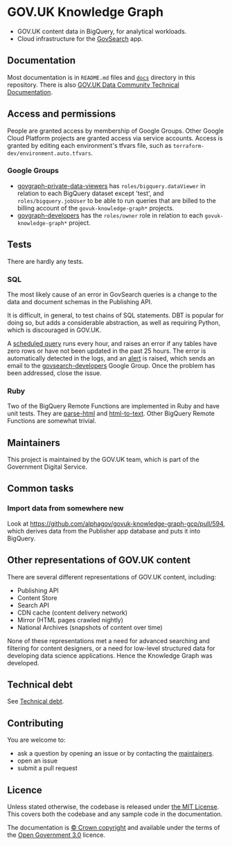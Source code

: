 # GOV.UK Knowledge Graph

* GOV.UK content data in BigQuery, for analytical workloads.
* Cloud infrastructure for the [GovSearch][govsearch] app.

## Documentation

Most documentation is in `README.md` files and [`docs`][docs] directory in this repository.  There is also [GOV.UK Data Community Technical Documentation][data-community-docs].

## Access and permissions

People are granted access by membership of Google Groups.  Other Google Cloud Platform projects are granted access via service accounts.  Access is granted by editing each environment's tfvars file, such as `terraform-dev/environment.auto.tfvars`.

### Google Groups

* [govgraph-private-data-viewers](https://groups.google.com/a/digital.cabinet-office.gov.uk/g/govsearch-data-viewers/about) has `roles/bigquery.dataViewer` in relation to each BigQuery dataset except 'test', and `roles/bigquery.jobUser` to be able to run queries that are billed to the billing account of the `govuk-knowledge-graph*` projects.
* [govgraph-developers](https://groups.google.com/a/digital.cabinet-office.gov.uk/g/govsearch-developers/members) has the `roles/owner` role in relation to each `govuk-knowledge-graph*` project.

## Tests

There are hardly any tests.

### SQL

The most likely cause of an error in GovSearch queries is a change to the data and document schemas in the Publishing API.

It is difficult, in general, to test chains of SQL statements.  DBT is popular for doing so, but adds a considerable abstraction, as well as requiring Python, which is discouraged in GOV.UK.

A [scheduled query][scheduled-query] runs every hour, and raises an error if any tables have zero rows or have not been updated in the past 25 hours.  The error is automatically detected in the logs, and an [alert][alert] is raised, which sends an email to the [govsearch-developers][govsearch-developers] Google Group.  Once the problem has been addressed, close the issue.

### Ruby

Two of the BigQuery Remote Functions are implemented in Ruby and have unit tests.  They are [parse-html](./src/cloud-functions/parse-html) and [html-to-text](./docker/html-to-text).  Other BigQuery Remote Functions are somewhat trivial.

## Maintainers

This project is maintained by the GOV.UK team, which is part of the Government Digital Service.

## Common tasks

### Import data from somewhere new

Look at https://github.com/alphagov/govuk-knowledge-graph-gcp/pull/594, which derives data from the Publisher app database and puts it into BigQuery.

## Other representations of GOV.UK content

There are several different representations of GOV.UK content, including:

- Publishing API
- Content Store
- Search API
- CDN cache (content delivery network)
- Mirror (HTML pages crawled nightly)
- National Archives (snapshots of content over time)

None of these representations met a need for advanced searching and filtering for content designers, or a need for low-level structured data for developing data science applications.  Hence the Knowledge Graph was developed.

## Technical debt

See [Technical debt][technical-debt].

## Contributing

You are welcome to:

- ask a question by opening an issue or by contacting the [maintainers](#maintainers).
- open an issue
- submit a pull request

## Licence

Unless stated otherwise, the codebase is released under [the MIT License][mit]. This covers both the codebase and any sample code in the documentation.

The documentation is [© Crown copyright][copyright] and available under the terms of the [Open Government 3.0][ogl] licence.

[copyright]: http://www.nationalarchives.gov.uk/information-management/re-using-public-sector-information/uk-government-licensing-framework/crown-copyright/
[cpto-content-metadata]: https://console.cloud.google.com/welcome?project=cpto-content-metadata
[docs]: docs
[ga4-analytics-352613]: https://console.cloud.google.com/welcome?project=govuk-bigquery-analytics
[govsearch]: https://github.com/alphagov/govuk-knowledge-graph-search
[govuk-s3-mirror]: https://github.com/alphagov/govuk-s3-mirror
[mit]: LICENCE
[ogl]: http://www.nationalarchives.gov.uk/doc/open-government-licence/version/3/
[technical-debt]: docs/technical-debt.md
[scheduled-query]: https://console.cloud.google.com/bigquery/scheduled-queries/locations/europe-west2/configs/646d78e5-0000-2cd4-94b2-94eb2c1b665a/runs?project=govuk-knowledge-graph
[alert]: https://console.cloud.google.com/monitoring/alerting?project=govuk-knowledge-graph
[govsearch-data-viewers]: https://groups.google.com/a/digital.cabinet-office.gov.uk/g/govsearch-data-viewers/about
[govsearch-developers]: https://groups.google.com/a/digital.cabinet-office.gov.uk/g/govsearch-developers/members
[data-community-docs]: https://gds-data-docs-bkbishsofa-nw.a.run.app/engineering/knowledge-graph-pipeline-v2/#advantages-of-the-new-pipeline
